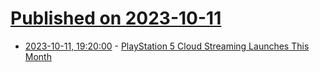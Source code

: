 # [Published on 2023-10-11](index.md)

* [2023-10-11, 19:20:00](https://games.slashdot.org/story/23/10/11/1735201/playstation-5-cloud-streaming-launches-this-month?utm_source=rss1.0mainlinkanon&utm_medium=feed) - [PlayStation 5 Cloud Streaming Launches This Month](https://games.slashdot.org/story/23/10/11/1735201/playstation-5-cloud-streaming-launches-this-month?utm_source=rss1.0mainlinkanon&utm_medium=feed)

